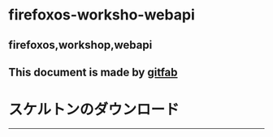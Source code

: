 # firefoxos-worksho-webapi
## firefoxos,workshop,webapi
This document is made by [gitfab](http://gitfab.org)
---
# スケルトンのダウンロード

---
